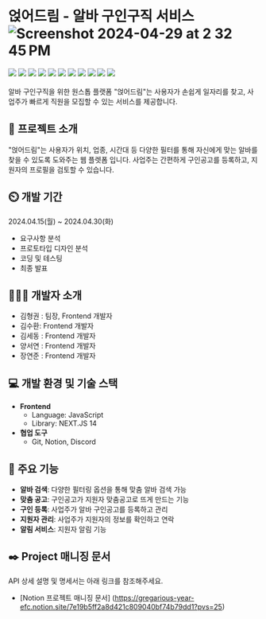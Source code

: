 # 얹어드림 - 알바 구인구직 서비스![Screenshot 2024-04-29 at 2 32 45 PM](https://github.com/royxk/codeit_team5_project/assets/105695762/525cee9f-ec73-43ea-8ea5-e619df7c3335)

<div align-center><img src="https://img.shields.io/badge/html5-E34F26?style=for-the-badge&logo=html5&logoColor=white">
<img src="https://img.shields.io/badge/css3-1572B6?style=for-the-badge&logo=css3&logoColor=white">
<img src="https://img.shields.io/badge/javascript-F7DF1E?style=for-the-badge&logo=javascript&logoColor=white">
<img src="https://img.shields.io/badge/next-000000?style=for-the-badge&logo=Next.js&logoColor=white">
<img src="https://img.shields.io/badge/Tailwind-1572B6?style=for-the-badge&logo=Tailwind CSS&logoColor=white">
<img src="https://img.shields.io/badge/Notion-000000?style=for-the-badge&logo=Notion&logoColor=white">
<img src="https://img.shields.io/badge/Vercel-000000?style=for-the-badge&logo=Vercel&logoColor=white">
<img src="https://img.shields.io/badge/React-61DAFB?style=for-the-badge&logo=React&logoColor=white">
<img src="https://img.shields.io/badge/GitHub-181717?style=for-the-badge&logo=GitHub&logoColor=white">
<img src="https://img.shields.io/badge/Amazon S3-569A31?style=for-the-badge&logo=Amazon S3&logoColor=white">
<img src="https://img.shields.io/badge/TypeScript-3178C6?style=for-the-badge&logo=TypeScript&logoColor=white">
</div>
<br>
알바 구인구직을 위한 원스톱 플랫폼 "얹어드림"는 사용자가 손쉽게 일자리를 찾고, 사업주가 빠르게 직원을 모집할 수 있는 서비스를 제공합니다.


## 🚀 프로젝트 소개

"얹어드림"는 사용자가 위치, 업종, 시간대 등 다양한 필터를 통해 자신에게 맞는 알바를 찾을 수 있도록 도와주는 웹 플렛폼 입니다. 사업주는 간편하게 구인공고를 등록하고, 지원자의 프로필을 검토할 수 있습니다.

## ⏲️ 개발 기간

2024.04.15(월) ~ 2024.04.30(화)
- 요구사항 분석
- 프로토타입 디자인 분석
- 코딩 및 테스팅
- 최종 발표

## 🧑‍🤝‍🧑 개발자 소개

- 김형권 : 팀장, Frontend 개발자
- 김수환: Frontend 개발자
- 김세동 : Frontend 개발자
- 양서연 : Frontend 개발자
- 장연준 : Frontend 개발자

## 💻 개발 환경 및 기술 스택

- **Frontend**
  - Language: JavaScript
  - Library: NEXT.JS 14
- **협업 도구**
  - Git, Notion, Discord
 


## 📝 주요 기능

- **알바 검색**: 다양한 필터링 옵션을 통해 맞춤 알바 검색 가능
- **맞춤 공고**: 구인공고가 지원자 맞춤공고로 뜨게 만드는 기능
- **구인 등록**: 사업주가 알바 구인공고를 등록하고 관리
- **지원자 관리**: 사업주가 지원자의 정보를 확인하고 연락
- **알림 서비스**: 지원자 알림 기능

## ✒️ Project 매니징 문서

API 상세 설명 및 명세서는 아래 링크를 참조해주세요.

- [Notion 프로젝트 매니징 문서] (https://gregarious-year-efc.notion.site/7e19b5ff2a8d421c809040bf74b79dd1?pvs=25)




